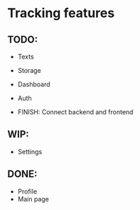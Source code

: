 # Tracking features

## TODO:

- Texts
- Storage
- Dashboard
- Auth

- FINISH: Connect backend and frontend

## WIP:

- Settings

## DONE:

- Profile
- Main page
